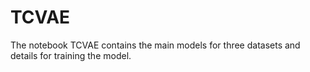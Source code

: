 # TCVAE
The notebook TCVAE contains the main models for three datasets and details for training the model.
